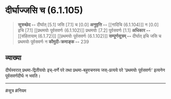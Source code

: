 # दीर्घाज्जसि च (6.1.105)
> **सूत्रच्छेद --** दीर्घात् [5.1] जसि [7.1] च [0.0]
> **अनुवृत्ति --** [[नादिचि (6.1.104)]] न [0.0] इचि [7.1] [[प्रथमयोः पूर्वसवर्णः (6.1.102)]] प्रथमयोः [7.2] पूर्वसवर्णः [1.1]
> **अधिकार --** [[संहितायाम् (6.1.72)]] [[प्रथमयोः पूर्वसवर्णः (6.1.102)]]
> **सम्पूर्णसूत्रम् --** दीर्घात् इचि जसि च प्रथमयोः पूर्वसवर्णः न
> **कौमुदी-क्रमाङ्क --** 239

## व्याख्या

दीर्घस्वरात् प्रथमा-द्वितीययोः इच्-वर्णे परे तथा प्रथमा-बहुवचनस्य जस्-प्रत्यये परे 'प्रथमयोः पूर्वसवर्णः' इत्यनेन पूर्वसवर्णदीर्घः न भवति।

---
#सूत्र #नियम 